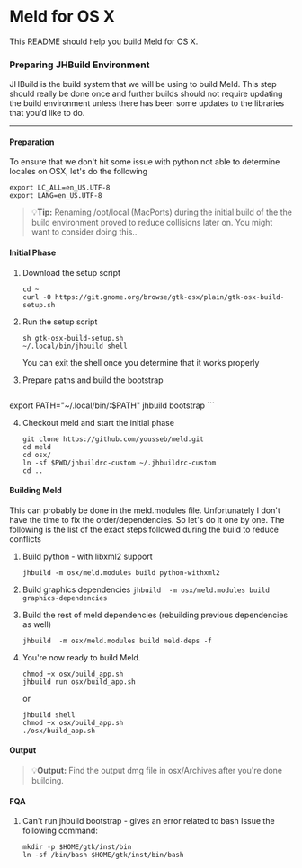 Meld for OS X
===========

This README should help you build Meld for OS X.

### Preparing JHBuild Environment ###

JHBuild is the build system that we will be using to build Meld. This step should really be done once and further builds should not require updating the build environment unless there has been some updates to the libraries that you'd like to do.

---
#### Preparation ####

To ensure that we don't hit some issue with python not able to determine locales on OSX, let's do the following
```
export LC_ALL=en_US.UTF-8
export LANG=en_US.UTF-8
```

> :bulb:**Tip:** Renaming /opt/local (MacPorts) during the initial build of the the build
environment proved to reduce collisions later on. You might want to consider doing this..


#### Initial Phase ####

 1. Download the setup script
	```
	cd ~
	curl -O https://git.gnome.org/browse/gtk-osx/plain/gtk-osx-build-setup.sh
	```

 2. Run the setup script
	```
	sh gtk-osx-build-setup.sh
	~/.local/bin/jhbuild shell
	```
	You can exit the shell once you determine that it works properly

 3. Prepare paths and build the bootstrap
	```
  export PATH="~/.local/bin/:$PATH"
	jhbuild bootstrap
	```

 4. Checkout meld and start the initial phase
	```
	git clone https://github.com/yousseb/meld.git
	cd meld
	cd osx/
	ln -sf $PWD/jhbuildrc-custom ~/.jhbuildrc-custom
	cd ..
	```

#### Building Meld ####

This can probably be done in the meld.modules file. Unfortunately I don't have
the time to fix the order/dependencies. So let's do it one by one. The following
is the list of the exact steps followed during the build to reduce conflicts

 1. Build python - with libxml2 support
	```
	jhbuild -m osx/meld.modules build python-withxml2
	```

  2. Build graphics dependencies
 	```
 	jhbuild  -m osx/meld.modules build graphics-dependencies
 	```

 3. Build the rest of meld dependencies (rebuilding previous dependencies as well)
	```
	jhbuild  -m osx/meld.modules build meld-deps -f
	```

 4. You're now ready to build Meld.
	```
	chmod +x osx/build_app.sh
	jhbuild run osx/build_app.sh
	```
	or
	```
	jhbuild shell
	chmod +x osx/build_app.sh
	./osx/build_app.sh
	```

#### Output ####

> :bulb:**Output:** Find the output dmg file in osx/Archives after you're done building.

#### FQA ####

1. Can't run jhbuild bootstrap - gives an error related to bash
  Issue the following command:
	```
	mkdir -p $HOME/gtk/inst/bin
	ln -sf /bin/bash $HOME/gtk/inst/bin/bash
	```
